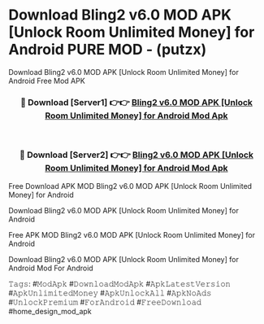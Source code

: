 # Download Bling2 v6.0 MOD APK [Unlock Room Unlimited Money] for Android PURE MOD - (putzx)
Download Bling2 v6.0 MOD APK [Unlock Room Unlimited Money] for Android Free Mod APK

<div align="center">
<h3>🔴 Download [Server1] 👉👉 <a href="https://apk-comot.site?title=Bling2_v6.0_MOD_APK_[Unlock_Room_Unlimited_Money]_for_Android">Bling2 v6.0 MOD APK [Unlock Room Unlimited Money] for Android Mod Apk</a></h3><br>

<h3>🔴 Download [Server2] 👉👉 <a href="https://apk-comot.site?title=Bling2_v6.0_MOD_APK_[Unlock_Room_Unlimited_Money]_for_Android">Bling2 v6.0 MOD APK [Unlock Room Unlimited Money] for Android Mod Apk</a></h3>
</div>


Free Download APK MOD Bling2 v6.0 MOD APK [Unlock Room Unlimited Money] for Android

Download Bling2 v6.0 MOD APK [Unlock Room Unlimited Money] for Android 

Free APK MOD Bling2 v6.0 MOD APK [Unlock Room Unlimited Money] for Android 

Download Bling2 v6.0 MOD APK [Unlock Room Unlimited Money] for Android Mod For Android

𝚃𝚊𝚐𝚜: #𝙼𝚘𝚍𝙰𝚙𝚔 #𝙳𝚘𝚠𝚗𝚕𝚘𝚊𝚍𝙼𝚘𝚍𝙰𝚙𝚔 #𝙰𝚙𝚔𝙻𝚊𝚝𝚎𝚜𝚝𝚅𝚎𝚛𝚜𝚒𝚘𝚗 #𝙰𝚙𝚔𝚄𝚗𝚕𝚒𝚖𝚒𝚝𝚎𝚍𝙼𝚘𝚗𝚎𝚢 #𝙰𝚙𝚔𝚄𝚗𝚕𝚘𝚌𝚔𝙰𝚕𝚕 #𝙰𝚙𝚔𝙽𝚘𝙰𝚍𝚜 #𝚄𝚗𝚕𝚘𝚌𝚔𝙿𝚛𝚎𝚖𝚒𝚞𝚖 #𝙵𝚘𝚛𝙰𝚗𝚍𝚛𝚘𝚒𝚍 #𝙵𝚛𝚎𝚎𝙳𝚘𝚠𝚗𝚕𝚘𝚊𝚍 #home_design_mod_apk